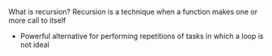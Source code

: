 What is recursion?
Recursion is a technique when a function makes one or more call to itself


* Powerful alternative for performing repetitions of tasks in which a loop is not ideal
